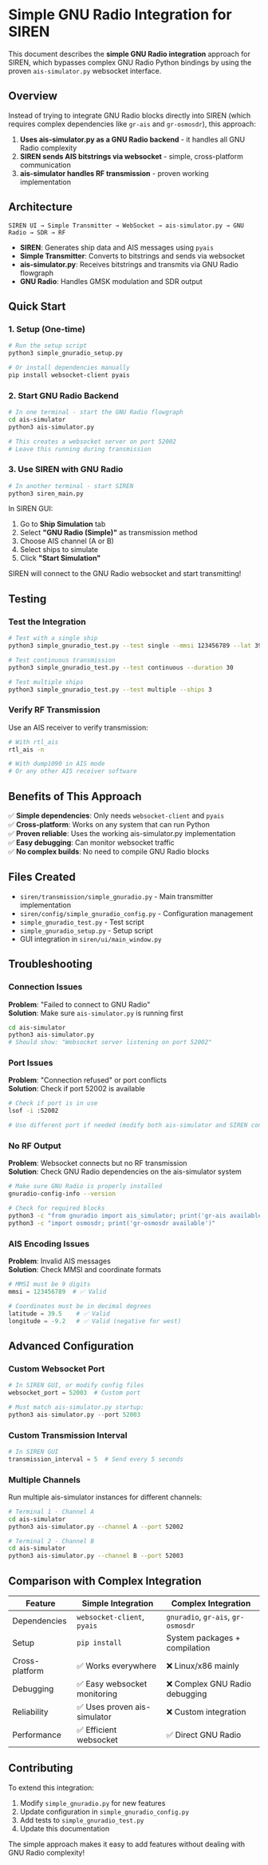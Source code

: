 # Simple GNU Radio Integration for SIREN

This document describes the **simple GNU Radio integration** approach for SIREN, which bypasses complex GNU Radio Python bindings by using the proven `ais-simulator.py` websocket interface.

## Overview

Instead of trying to integrate GNU Radio blocks directly into SIREN (which requires complex dependencies like `gr-ais` and `gr-osmosdr`), this approach:

1. **Uses ais-simulator.py as a GNU Radio backend** - it handles all GNU Radio complexity
2. **SIREN sends AIS bitstrings via websocket** - simple, cross-platform communication
3. **ais-simulator handles RF transmission** - proven working implementation

## Architecture

```
SIREN UI → Simple Transmitter → WebSocket → ais-simulator.py → GNU Radio → SDR → RF
```

- **SIREN**: Generates ship data and AIS messages using `pyais`
- **Simple Transmitter**: Converts to bitstrings and sends via websocket
- **ais-simulator.py**: Receives bitstrings and transmits via GNU Radio flowgraph
- **GNU Radio**: Handles GMSK modulation and SDR output

## Quick Start

### 1. Setup (One-time)

```bash
# Run the setup script
python3 simple_gnuradio_setup.py

# Or install dependencies manually
pip install websocket-client pyais
```

### 2. Start GNU Radio Backend

```bash
# In one terminal - start the GNU Radio flowgraph
cd ais-simulator
python3 ais-simulator.py

# This creates a websocket server on port 52002
# Leave this running during transmission
```

### 3. Use SIREN with GNU Radio

```bash
# In another terminal - start SIREN
python3 siren_main.py
```

In SIREN GUI:
1. Go to **Ship Simulation** tab
2. Select **"GNU Radio (Simple)"** as transmission method
3. Choose AIS channel (A or B)
4. Select ships to simulate
5. Click **"Start Simulation"**

SIREN will connect to the GNU Radio websocket and start transmitting!

## Testing

### Test the Integration

```bash
# Test with a single ship
python3 simple_gnuradio_test.py --test single --mmsi 123456789 --lat 39.5 --lon -9.2

# Test continuous transmission
python3 simple_gnuradio_test.py --test continuous --duration 30

# Test multiple ships
python3 simple_gnuradio_test.py --test multiple --ships 3
```

### Verify RF Transmission

Use an AIS receiver to verify transmission:

```bash
# With rtl_ais
rtl_ais -n

# With dump1090 in AIS mode
# Or any other AIS receiver software
```

## Benefits of This Approach

✅ **Simple dependencies**: Only needs `websocket-client` and `pyais`  
✅ **Cross-platform**: Works on any system that can run Python  
✅ **Proven reliable**: Uses the working ais-simulator.py implementation  
✅ **Easy debugging**: Can monitor websocket traffic  
✅ **No complex builds**: No need to compile GNU Radio blocks  

## Files Created

- `siren/transmission/simple_gnuradio.py` - Main transmitter implementation
- `siren/config/simple_gnuradio_config.py` - Configuration management
- `simple_gnuradio_test.py` - Test script
- `simple_gnuradio_setup.py` - Setup script
- GUI integration in `siren/ui/main_window.py`

## Troubleshooting

### Connection Issues

**Problem**: "Failed to connect to GNU Radio"  
**Solution**: Make sure `ais-simulator.py` is running first

```bash
cd ais-simulator
python3 ais-simulator.py
# Should show: "Websocket server listening on port 52002"
```

### Port Issues

**Problem**: "Connection refused" or port conflicts  
**Solution**: Check if port 52002 is available

```bash
# Check if port is in use
lsof -i :52002

# Use different port if needed (modify both ais-simulator and SIREN config)
```

### No RF Output

**Problem**: Websocket connects but no RF transmission  
**Solution**: Check GNU Radio dependencies on the ais-simulator system

```bash
# Make sure GNU Radio is properly installed
gnuradio-config-info --version

# Check for required blocks
python3 -c "from gnuradio import ais_simulator; print('gr-ais available')"
python3 -c "import osmosdr; print('gr-osmosdr available')"
```

### AIS Encoding Issues

**Problem**: Invalid AIS messages  
**Solution**: Check MMSI and coordinate formats

```python
# MMSI must be 9 digits
mmsi = 123456789  # ✅ Valid

# Coordinates must be in decimal degrees
latitude = 39.5    # ✅ Valid
longitude = -9.2   # ✅ Valid (negative for west)
```

## Advanced Configuration

### Custom Websocket Port

```python
# In SIREN GUI, or modify config files
websocket_port = 52003  # Custom port

# Must match ais-simulator.py startup:
python3 ais-simulator.py --port 52003
```

### Custom Transmission Interval

```python
# In SIREN GUI
transmission_interval = 5  # Send every 5 seconds
```

### Multiple Channels

Run multiple ais-simulator instances for different channels:

```bash
# Terminal 1 - Channel A
cd ais-simulator
python3 ais-simulator.py --channel A --port 52002

# Terminal 2 - Channel B  
cd ais-simulator
python3 ais-simulator.py --channel B --port 52003
```

## Comparison with Complex Integration

| Feature | Simple Integration | Complex Integration |
|---------|-------------------|-------------------|
| Dependencies | `websocket-client`, `pyais` | `gnuradio`, `gr-ais`, `gr-osmosdr` |
| Setup | `pip install` | System packages + compilation |
| Cross-platform | ✅ Works everywhere | ❌ Linux/x86 mainly |
| Debugging | ✅ Easy websocket monitoring | ❌ Complex GNU Radio debugging |
| Reliability | ✅ Uses proven ais-simulator | ❌ Custom integration |
| Performance | ✅ Efficient websocket | ✅ Direct GNU Radio |

## Contributing

To extend this integration:

1. Modify `simple_gnuradio.py` for new features
2. Update configuration in `simple_gnuradio_config.py`
3. Add tests to `simple_gnuradio_test.py`
4. Update this documentation

The simple approach makes it easy to add features without dealing with GNU Radio complexity!
